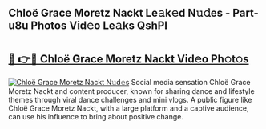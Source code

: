 ## Chloë Grace Moretz Nackt Le𝚊k𝚎d N𝚞𝚍es - Part-u8u Photos Vid𝚎o Le𝚊ks QshPI

# <h2><a href="http://fb9vap3.evod.top/?m=Chlo%c3%ab+Grace+Moretz+Nackt">🔗 👉🔴 Chloë Grace Moretz Nackt Vid𝚎o Ph𝚘t𝚘s</a></h2>

[![Chloë Grace Moretz Nackt N𝚞d𝚎s](https://i.imgur.com/8V9OHl7.gif)](http://fb9vap3.evod.top/?m=Chlo%c3%ab+Grace+Moretz+Nackt)
Social media sensation Chloë Grace Moretz Nackt and content producer, known for sharing dance and lifestyle themes through viral dance challenges and mini vlogs. A public figure like Chloë Grace Moretz Nackt, with a large platform and a captive audience, can use his influence to bring about positive change. 
